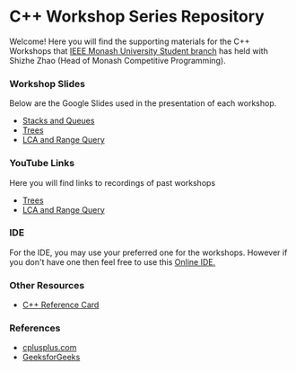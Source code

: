 # C++ Workshop Series Repository 

<p>Welcome! Here you will find the supporting materials for the C++ Workshops that 
  <a href="https://www.facebook.com/IEEEMonashStudentBranch">IEEE Monash University Student branch</a>
   has held with Shizhe Zhao (Head of Monash Competitive Programming).
</p>

<h3>Workshop Slides</h3>
<p>Below are the Google Slides used in the presentation of each workshop.</p>
<ul>
  <li><a href="https://docs.google.com/presentation/d/1JK_c00H3rGJikqJgmDcPzHSikWTfJJOrGkUs4iGdUBU/edit?usp=sharing">Stacks and Queues</a></li>
  <li><a href="https://docs.google.com/presentation/d/1x-sCB0y6WZFQnReq_zebO9l87yKy0KXM0orsWLbfeSs/edit?usp=sharing">Trees</a></li>
  <li><a href="https://docs.google.com/presentation/d/1dfxWQyzU1IYumlMHuNR1AUz3mL0CXcHJPP3hUwJMJR8/edit?usp=sharing">LCA and Range Query</a></li>
</ul>


<h3>YouTube Links</h3>
<p>Here you will find links to recordings of past workshops</p>
<ul>
  <li><a href="https://youtu.be/Lpor0FDjmMo">Trees </a></li>
  <li><a href="https://youtu.be/E0GgilUtB1U">LCA and Range Query</a></li>
</ul>

<h3>IDE</h3>
<p>For the IDE, you may use your preferred one for the workshops. However if you don't have one then feel free to use this <a href="http://cpp.sh/">Online IDE.</a></p>

<h3>Other Resources</h3>
<ul>
  <li><a href="https://www.cs.ccu.edu.tw/~damon/oop/,c++refcard.pdf">C++ Reference Card</a></li>
</ul>

<h3>References</h3>
<ul>
  <li><a href="http://www.cplusplus.com/doc/tutorial/">cplusplus.com</a></li>
  <li><a href="https://www.geeksforgeeks.org/c-plus-plus/">GeeksforGeeks</a></li>
</ul>
